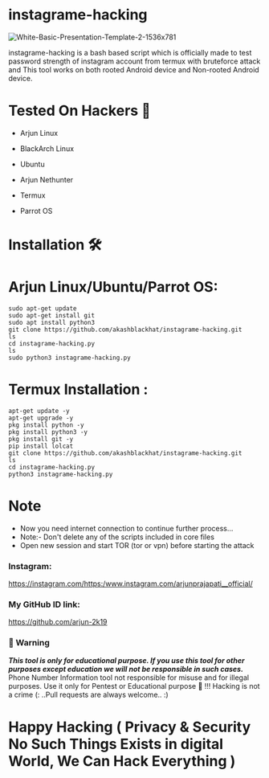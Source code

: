 #                         instagrame-hacking
![White-Basic-Presentation-Template-2-1536x781](https://user-images.githubusercontent.com/88341460/230964227-15b94298-64db-4e24-b775-0b78b854398b.png)

instagrame-hacking is a bash based script which is officially made to test password strength of instagram account from termux with bruteforce attack and This tool works on both rooted Android device and Non-rooted Android device.
# Tested On Hackers 🏴
* Arjun Linux

* BlackArch Linux

* Ubuntu

* Arjun Nethunter

* Termux

* Parrot OS
# Installation 🛠️
# Arjun Linux/Ubuntu/Parrot OS:
    sudo apt-get update
    sudo apt-get install git
    sudo apt install python3
    git clone https://github.com/akashblackhat/instagrame-hacking.git
    ls
    cd instagrame-hacking.py
    ls
    sudo python3 instagrame-hacking.py
# Termux Installation :
    apt-get update -y
    apt-get upgrade -y
    pkg install python -y 
    pkg install python3 -y
    pkg install git -y
    pip install lolcat
    git clone https://github.com/akashblackhat/instagrame-hacking.git
    ls
    cd instagrame-hacking.py
    python3 instagrame-hacking.py
 # Note
* Now you need internet connection to continue further process...
* Note:- Don't delete any of the scripts included in core files
* Open new session and start TOR (tor or vpn) before starting the attack


### Instagram:

https://instagram.com/https:/www.instagram.com/arjunprajapati__official/

### My GitHub ID link:
https://github.com/arjun-2k19

### 📢 Warning
***This tool is only for educational purpose. If you use this tool for other purposes except education we will not be responsible in such cases.***
Phone Number Information tool not responsible for misuse and for illegal purposes.
Use it only for Pentest or Educational purpose 🏴 !!!
Hacking is not a crime (: ..Pull requests are always welcome.. :)
# Happy Hacking ( Privacy & Security No Such Things Exists in digital World, We Can Hack Everything )
    
